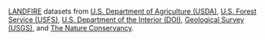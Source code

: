 [LANDFIRE](https://landfire.gov/) datasets from
[U.S. Department of Agriculture (USDA)](https://www.usda.gov/),
[U.S. Forest Service (USFS)](https://www.fs.usda.gov/),
[U.S. Department of the Interior (DOI)](https://www.doi.gov/),
[Geological Survey (USGS)](https://www.usgs.gov/),
and [The Nature Conservancy](https://www.nature.org/).
